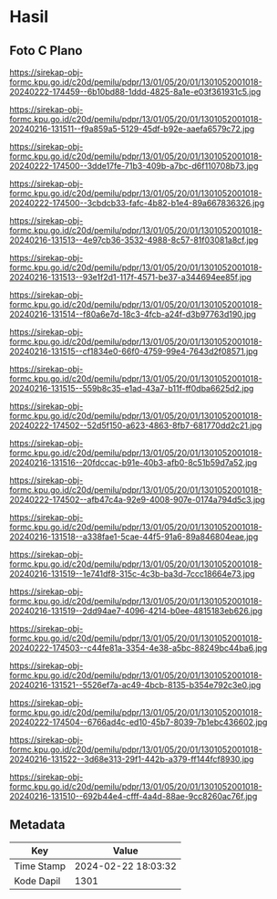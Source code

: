 # Hasil

## Foto C Plano

https://sirekap-obj-formc.kpu.go.id/c20d/pemilu/pdpr/13/01/05/20/01/1301052001018-20240222-174459--6b10bd88-1ddd-4825-8a1e-e03f361931c5.jpg

https://sirekap-obj-formc.kpu.go.id/c20d/pemilu/pdpr/13/01/05/20/01/1301052001018-20240216-131511--f9a859a5-5129-45df-b92e-aaefa6579c72.jpg

https://sirekap-obj-formc.kpu.go.id/c20d/pemilu/pdpr/13/01/05/20/01/1301052001018-20240222-174500--3dde17fe-71b3-409b-a7bc-d6f110708b73.jpg

https://sirekap-obj-formc.kpu.go.id/c20d/pemilu/pdpr/13/01/05/20/01/1301052001018-20240222-174500--3cbdcb33-fafc-4b82-b1e4-89a667836326.jpg

https://sirekap-obj-formc.kpu.go.id/c20d/pemilu/pdpr/13/01/05/20/01/1301052001018-20240216-131513--4e97cb36-3532-4988-8c57-81f03081a8cf.jpg

https://sirekap-obj-formc.kpu.go.id/c20d/pemilu/pdpr/13/01/05/20/01/1301052001018-20240216-131513--93e1f2d1-117f-4571-be37-a344694ee85f.jpg

https://sirekap-obj-formc.kpu.go.id/c20d/pemilu/pdpr/13/01/05/20/01/1301052001018-20240216-131514--f80a6e7d-18c3-4fcb-a24f-d3b97763d190.jpg

https://sirekap-obj-formc.kpu.go.id/c20d/pemilu/pdpr/13/01/05/20/01/1301052001018-20240216-131515--cf1834e0-66f0-4759-99e4-7643d2f08571.jpg

https://sirekap-obj-formc.kpu.go.id/c20d/pemilu/pdpr/13/01/05/20/01/1301052001018-20240216-131515--559b8c35-e1ad-43a7-b11f-ff0dba6625d2.jpg

https://sirekap-obj-formc.kpu.go.id/c20d/pemilu/pdpr/13/01/05/20/01/1301052001018-20240222-174502--52d5f150-a623-4863-8fb7-681770dd2c21.jpg

https://sirekap-obj-formc.kpu.go.id/c20d/pemilu/pdpr/13/01/05/20/01/1301052001018-20240216-131516--20fdccac-b91e-40b3-afb0-8c51b59d7a52.jpg

https://sirekap-obj-formc.kpu.go.id/c20d/pemilu/pdpr/13/01/05/20/01/1301052001018-20240222-174502--afb47c4a-92e9-4008-907e-0174a794d5c3.jpg

https://sirekap-obj-formc.kpu.go.id/c20d/pemilu/pdpr/13/01/05/20/01/1301052001018-20240216-131518--a338fae1-5cae-44f5-91a6-89a846804eae.jpg

https://sirekap-obj-formc.kpu.go.id/c20d/pemilu/pdpr/13/01/05/20/01/1301052001018-20240216-131519--1e741df8-315c-4c3b-ba3d-7ccc18664e73.jpg

https://sirekap-obj-formc.kpu.go.id/c20d/pemilu/pdpr/13/01/05/20/01/1301052001018-20240216-131519--2dd94ae7-4096-4214-b0ee-4815183eb626.jpg

https://sirekap-obj-formc.kpu.go.id/c20d/pemilu/pdpr/13/01/05/20/01/1301052001018-20240222-174503--c44fe81a-3354-4e38-a5bc-88249bc44ba6.jpg

https://sirekap-obj-formc.kpu.go.id/c20d/pemilu/pdpr/13/01/05/20/01/1301052001018-20240216-131521--5526ef7a-ac49-4bcb-8135-b354e792c3e0.jpg

https://sirekap-obj-formc.kpu.go.id/c20d/pemilu/pdpr/13/01/05/20/01/1301052001018-20240222-174504--6766ad4c-ed10-45b7-8039-7b1ebc436602.jpg

https://sirekap-obj-formc.kpu.go.id/c20d/pemilu/pdpr/13/01/05/20/01/1301052001018-20240216-131522--3d68e313-29f1-442b-a379-ff144fcf8930.jpg

https://sirekap-obj-formc.kpu.go.id/c20d/pemilu/pdpr/13/01/05/20/01/1301052001018-20240216-131510--692b44e4-cfff-4a4d-88ae-9cc8260ac76f.jpg


## Metadata

| Key        | Value               |
| ---------- | ------------------- |
| Time Stamp | 2024-02-22 18:03:32 |
| Kode Dapil | 1301                |



